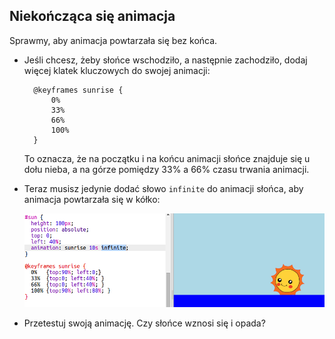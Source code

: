## Niekończąca się animacja

Sprawmy, aby animacja powtarzała się bez końca.

+ Jeśli chcesz, żeby słońce wschodziło, a następnie zachodziło, dodaj więcej klatek kluczowych do swojej animacji:
    
        @keyframes sunrise {
            0%  
            33% 
            66% 
            100%
        }
        
    
    To oznacza, że na początku i na końcu animacji słońce znajduje się u dołu nieba, a na górze pomiędzy 33% a 66% czasu trwania animacji.

+ Teraz musisz jedynie dodać słowo `infinite` do animacji słońca, aby animacja powtarzała się w kółko:
    
    ![zrzut ekranu](images/sunrise-infinite.png)

+ Przetestuj swoją animację. Czy słońce wznosi się i opada?